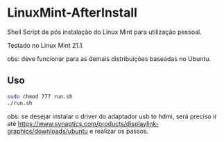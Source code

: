 # LinuxMint-AfterInstall

Shell Script de pós instalação do Linux Mint para utilização pessoal.

Testado no Linux Mint 21.1. 

obs: deve funcionar para as demais distribuições baseadas no Ubuntu.

## Uso

```bash
sudo chmod 777 run.sh
./run.sh
```

obs: se desejar instalar o driver do adaptador usb to hdmi, será preciso ir até https://www.synaptics.com/products/displaylink-graphics/downloads/ubuntu e realizar os passos.

